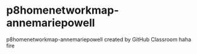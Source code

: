 # p8homenetworkmap-annemariepowell
p8homenetworkmap-annemariepowell created by GitHub Classroom
haha fire
